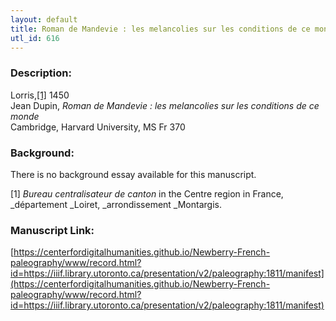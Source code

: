 ```yaml
---
layout: default
title: Roman de Mandevie : les melancolies sur les conditions de ce monde
utl_id: 616
---
```


### Description:

Lorris,<a id="_ftnref1">[[1]](#_ftn1)</a> 1450<br>
Jean Dupin, _Roman de Mandevie : les melancolies sur les conditions de ce monde_<br>
Cambridge, Harvard University, MS Fr 370

### Background:

There is no background essay available for this manuscript.

<a id="_ftn1">[1]</a> _Bureau centralisateur de canton_ in the Centre region in France, _département _Loiret, _arrondissement _Montargis. 

### Manuscript Link:

[https://centerfordigitalhumanities.github.io/Newberry-French-paleography/www/record.html?id=https://iiif.library.utoronto.ca/presentation/v2/paleography:1811/manifest](https://centerfordigitalhumanities.github.io/Newberry-French-paleography/www/record.html?id=https://iiif.library.utoronto.ca/presentation/v2/paleography:1811/manifest)
